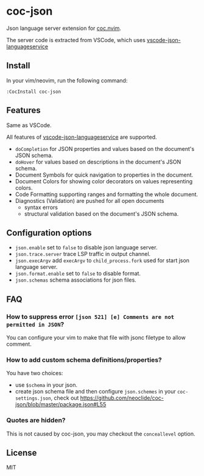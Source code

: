 # coc-json

Json language server extension for [coc.nvim](https://github.com/neoclide/coc.nvim).

The server code is extracted from VSCode, which uses
[vscode-json-languageservice](https://www.npmjs.com/package/vscode-json-languageservice)

## Install

In your vim/neovim, run the following command:

```
:CocInstall coc-json
```

## Features

Same as VSCode.

All features of [vscode-json-languageservice](https://www.npmjs.com/package/vscode-json-languageservice) are supported.

- `doCompletion` for JSON properties and values based on the document's JSON schema.
- `doHover` for values based on descriptions in the document's JSON schema.<Paste>
- Document Symbols for quick navigation to properties in the document.
- Document Colors for showing color decorators on values representing colors.
- Code Formatting supporting ranges and formatting the whole document.
- Diagnostics (Validation) are pushed for all open documents
  - syntax errors
  - structural validation based on the document's JSON schema.

## Configuration options

- `json.enable` set to `false` to disable json language server.
- `json.trace.server` trace LSP traffic in output channel.
- `json.execArgv` add `execArgv` to `child_process.fork` used for start
  json language server.
- `json.format.enable` set to `false` to disable format.
- `json.schemas` schema associations for json files.

## FAQ

### How to suppress error `[json 521] [e] Comments are not permitted in JSON`?

You can configure your vim to make that file with jsonc filetype to allow comment.

### How to add custom schema definitions/properties?

You have two choices:

* use `$schema` in your json.
* create json schema file and then configure `json.schemes` in your `coc-settings.json`, check out https://github.com/neoclide/coc-json/blob/master/package.json#L55

### Quotes are hidden?

This is not caused by coc-json, you may checkout the `conceallevel` option.

## License

MIT
